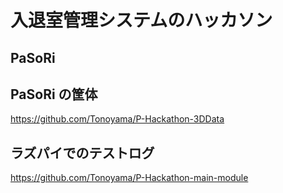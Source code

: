 # 入退室管理システムのハッカソン
## PaSoRi

## PaSoRi の筐体
https://github.com/Tonoyama/P-Hackathon-3DData

## ラズパイでのテストログ
https://github.com/Tonoyama/P-Hackathon-main-module
